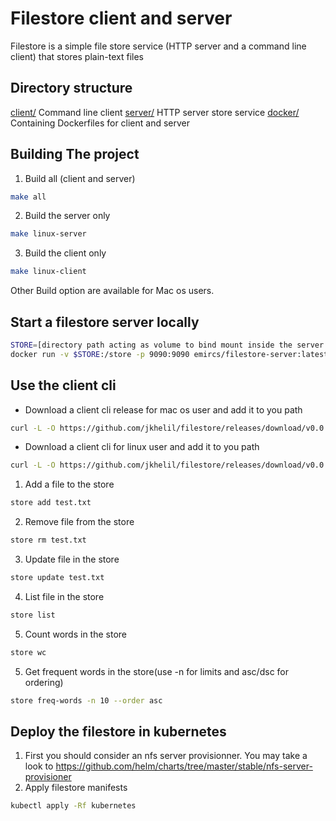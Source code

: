 # Filestore client and server
Filestore is a simple file store service (HTTP server and a command line client) that stores plain-text files

## Directory structure
[client/](./client) Command line client
[server/](./server) HTTP server store service
[docker/](./docker) Containing Dockerfiles for client and server

 ## Building The project
1. Build all (client and server)
```bash
make all
```
2. Build the server only
```bash
make linux-server
```
3. Build the client only
```bash
make linux-client
```
Other Build option are available for Mac os users.

## Start a filestore server locally
```bash
STORE=[directory path acting as volume to bind mount inside the server container and serving as the server store]
docker run -v $STORE:/store -p 9090:9090 emircs/filestore-server:latest
```

## Use the client cli
- Download a client cli release for mac os user and add it to you path
```bash
curl -L -O https://github.com/jkhelil/filestore/releases/download/v0.0.2/store-darwin-amd64
```
- Download a client cli for linux user and add it to you path
```bash
curl -L -O https://github.com/jkhelil/filestore/releases/download/v0.0.2/store-linux-amd64
```

1. Add a file to the store
```bash
store add test.txt
```
2. Remove file from the store
```bash
store rm test.txt
```
3. Update file in the store
```bash
store update test.txt
```
4. List file in the store
```bash
store list
```
5. Count words in the store
```bash
store wc
```

5. Get frequent words in the store(use -n for limits and asc/dsc for ordering)
```bash
store freq-words -n 10 --order asc
```

## Deploy the filestore in kubernetes
1. First you should consider an nfs server provisionner. You may take a look to https://github.com/helm/charts/tree/master/stable/nfs-server-provisioner
2. Apply filestore manifests
```bash
kubectl apply -Rf kubernetes
```